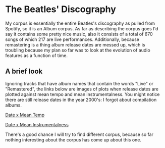 # The Beatles' Discography

My corpus is essentially the entire Beatles's discography as pulled from Spotify, so it is an Album corpus.
As far as describing the corpus goes I'd say it contains some pretty nice music, also it consists of a total of 670 songs
of which 217 are live performances. Additionally, because remastering is a thing album release dates are messed up, which is troubling because my plan so far was to look at the evolution of audio features as a function of time.

## A brief look
Ignoring tracks that have album names that contain the words "Live" or "Remastered", the links below are images of plots
when release dates are plotted against mean tempo and mean instrumentalness. You might notice there are still release dates in the year 2000's: I forgot about compilation albums.

[Date x Mean Temp](https://raw.githubusercontent.com/ElianPangalila/CompMusProject2019/master/date-meantempo_BEATLES.png)

[Date x Mean Instrumentalness](https://raw.githubusercontent.com/ElianPangalila/CompMusProject2019/master/date_meaninstru_BEATLES.png)

There's a good chance I will try to find different corpus, because so far nothing interesting about the corpus has come up about this one.


